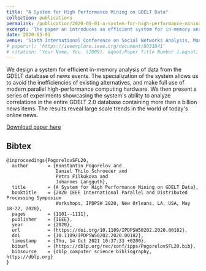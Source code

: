 ```yaml
---
title: "A System for High Performance Mining on GDELT Data"
collection: publications
permalink: /publication/2020-05-01-a-system-for-high-performance-mining-5
excerpt: 'The paper an introduces an efficient system for in-memory analysis of data from the GDELT database, utilizing modern parallel high-performance computing hardware. Our experiments with the GDELT 2.0 database, containing over a billion news items, revealed significant trends in online news.'
date: 2020-05-01
venue: 'Sixth International Conference on Social Networks Analysis, Management and Security (SNAMS)'
# paperurl: 'https://ieeexplore.ieee.org/document/8931841'
# citation: 'Your Name, You. (2009). &quot;Paper Title Number 1.&quot; <i>Journal 1</i>. 1(1).'
---
```

We design a system for efficient in-memory analysis of data from the GDELT database of news events. The specialization of the system allows us to avoid the inefficiencies of existing alternatives, and make full use of modern parallel high-performance computing hardware. We then present a series of experiments showcasing the system's ability to analyze correlations in the entire GDELT 2.0 database containing more than a billion news items. The results reveal large scale trends in the world of today's online news.

[Download paper here](https://www.researchgate.net/publication/343270734_A_System_for_High_Performance_Mining_on_GDELT_Data)

## Bibtex

```
@inproceedings{PogorelovSFL20,
  author       = {Konstantin Pogorelov and
                  Daniel Thilo Schroeder and
                  Petra Filkukova and
                  Johannes Langguth},
  title        = {A System for High Performance Mining on GDELT Data},
  booktitle    = {2020 IEEE International Parallel and Distributed Processing Symposium
                  Workshops, IPDPSW 2020, New Orleans, LA, USA, May 18-22, 2020},
  pages        = {1101--1111},
  publisher    = {IEEE},
  year         = {2020},
  url          = {https://doi.org/10.1109/IPDPSW50202.2020.00182},
  doi          = {10.1109/IPDPSW50202.2020.00182},
  timestamp    = {Thu, 14 Oct 2021 10:37:33 +0200},
  biburl       = {https://dblp.org/rec/conf/ipps/PogorelovSFL20.bib},
  bibsource    = {dblp computer science bibliography, https://dblp.org}
}
```